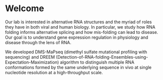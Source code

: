 

# Welcome

Our lab is interested in alternative RNA structures and the myriad of roles they have in both viral and human biology. In particular, we study how RNA folding informs alternative splicing and how mis-folding can lead to disease. Our goal is to understand gene expression regulation in physiology and disease through the lens of RNA. 

We developed DMS-MaPseq (dimethyl sulfate mutational profiling with sequencing) and DREEM (Detection-of-RNA-folding-Ensembles-using-Expectation-Maximization) algorithm to distinguish multiple RNA conformations formed by the same underlying sequence in vivo at single nucleotide resolution at a high-throughput scale. 
